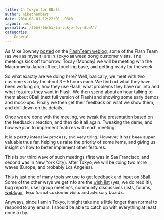 ```yaml
---
title: In Tokyo for 8Ball
author: mikechambers
date: 2004-08-01 12:22:01 -0800
layout: post
permalink: /2004/08/01/in-tokyo-for-8ball/
categories:
  - General
---
```



As Mike Downey [posted][1] on the [FlashTeam weblog][2], some of the Flash Team (as well as myself) are in Tokyo all week doing customer visits. The meetings kick off tomorrow. Today (Monday) we will be meeting with the Macromedia Japan office, touching base, and getting ready for the week.  
<!--more-->

  
So what exactly are we doing here? Well, basically, we meet with two customers a day for about 3 &#8211; 5 hours each. We find out what they have been working on, how they use Flash, what problems they have run into and what features they want in Flash. We then spend about an hour talking to them about 8Ball (next full version of Flash) and showing some early demos and mock-ups. Finally we then get their feedback on what we show them, and drill down on the details.

Once we are done with the meeting, we tweak the presentation based on the feedback / reaction, and then do it all again. Tweaking the demo, and how we plan to implement features with each meeting.

It is a pretty intensive process, and very tiring. However, it has been super valuable thus far, helping us raise the priority of some items, and giving us insight on how to better implement other features.

This is our third wave of such meetings (first was in San Francisco, and second was in New York City). After Tokyo, we will be doing two more waves (Europe, and probably Los Angeles).

This is just one of many tools we use to get feedback and input on 8Ball. Some of the other ways we get info are the [wish list][3] (yes, we do read it!), bug reports, user group meetings, community discussions (lists, forums, [weblogs][4]), less formal customer visits and advisory boards.

Anyways, since I am in Tokyo, it might take me a little longer than normal to respond to any emails. I should be able to catch up with everything at least once a day.

 [1]: /flashteam/archives/005741.cfm
 [2]: /flashteam/
 [3]: http://www.macromedia.com/go/wish
 [4]: http://www.markme.com/mxna/index.cfm?category=Flash